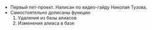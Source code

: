 * Первый пет-проект. Написан по видео-гайду Николая Тузова.
* Самостоятельно дописаны функции:
  1. Удаления из базы алиасов
  2. Изменения алиаса в базе

